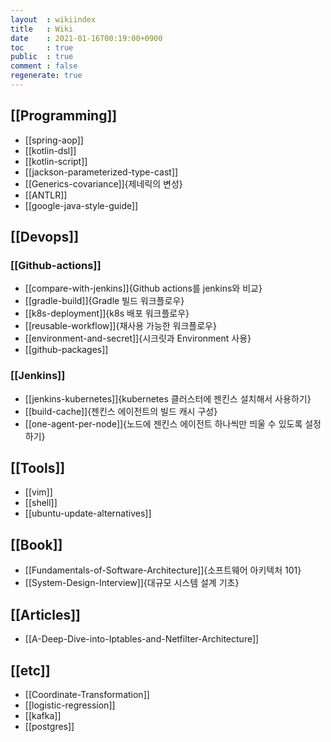 ```yaml
---
layout  : wikiindex
title   : Wiki
date    : 2021-01-16T00:19:00+0900
toc     : true
public  : true
comment : false
regenerate: true
---
```


## [[Programming]]

* [[spring-aop]]
* [[kotlin-dsl]]
* [[kotlin-script]]
* [[jackson-parameterized-type-cast]]
* [[Generics-covariance]]{제네릭의 변성}
* [[ANTLR]]
* [[google-java-style-guide]]

## [[Devops]]

### [[Github-actions]]

* [[compare-with-jenkins]]{Github actions를 jenkins와 비교}
* [[gradle-build]]{Gradle 빌드 워크플로우}
* [[k8s-deployment]]{k8s 배포 워크플로우}
* [[reusable-workflow]]{재사용 가능한 워크플로우}
* [[environment-and-secret]]{시크릿과 Environment 사용}
* [[github-packages]]

### [[Jenkins]]

* [[jenkins-kubernetes]]{kubernetes 클러스터에 젠킨스 설치해서 사용하기}
* [[build-cache]]{젠킨스 에이전트의 빌드 캐시 구성}
* [[one-agent-per-node]]{노드에 젠킨스 에이전트 하나씩만 띄울 수 있도록 설정하기}

## [[Tools]]

* [[vim]]
* [[shell]]
* [[ubuntu-update-alternatives]]

## [[Book]]

* [[Fundamentals-of-Software-Architecture]]{소프트웨어 아키텍처 101}
* [[System-Design-Interview]]{대규모 시스템 설계 기초}

## [[Articles]]

* [[A-Deep-Dive-into-Iptables-and-Netfilter-Architecture]]

## [[etc]]

* [[Coordinate-Transformation]]
* [[logistic-regression]]
* [[kafka]]
* [[postgres]]
